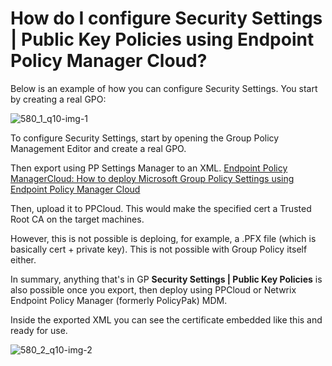 # How do I configure Security Settings | Public Key Policies using Endpoint Policy Manager Cloud?

Below is an example of how you can configure Security Settings. You start by creating a real GPO:

![580_1_q10-img-1](/img/product_docs/endpointpolicymanager/endpointpolicymanager/cloud/security/580_1_q10-img-1.webp)

To configure Security Settings, start by opening the Group Policy Management Editor and create a
real GPO.

Then export using PP Settings Manager to an
XML. [Endpoint Policy ManagerCloud: How to deploy Microsoft Group Policy Settings using Endpoint Policy Manager Cloud](/docs/endpointpolicymanager/endpointpolicymanager/video/cloud/deploy/grouppolicysettings.md)

Then, upload it to PPCloud. This would make the specified cert a Trusted Root CA on the target
machines.

However, this is not possible is deploing, for example, a .PFX file (which is basically cert +
private key). This is not possible with Group Policy itself either.

In summary, anything that's in GP **Security Settings | Public Key Policies** is also possible once
you export, then deploy using PPCloud or Netwrix Endpoint Policy Manager (formerly PolicyPak) MDM.

Inside the exported XML you can see the certificate embedded like this and ready for use.

![580_2_q10-img-2](/img/product_docs/endpointpolicymanager/endpointpolicymanager/cloud/security/580_2_q10-img-2.webp)
